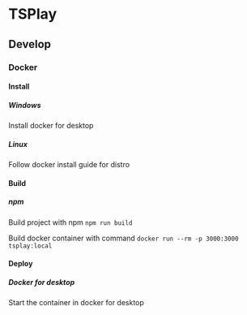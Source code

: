 # TSPlay

## Develop

### Docker

#### Install

##### Windows
Install docker for desktop

##### Linux
Follow docker install guide for distro

#### Build
##### npm
Build project with npm
`npm run build`

Build docker container with command
`docker run --rm -p 3000:3000 tsplay:local`

#### Deploy

##### Docker for desktop
Start the container in docker for desktop
